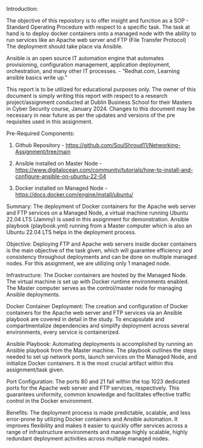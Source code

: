 Introduction: 

The objective of this repoistory is to offer insight and function as a SOP - Standard Operating Procedure with respect to a specific task. The task at hand is to deploy docker containers onto a managed node with the ability to run services like an Apache web server and FTP (File Transfer Protocol) The deployment should take place via Ansible.
  
Ansible is an open source IT automation engine that automates provisioning, configuration management, application deployment, orchestration, and many other IT processes. - “Redhat.com, Learning ansible basics write up.”

This report is to be utilized for educational purposes only. The owner of this document is simply writing this report with respect to a research project/assignment conducted at Dublin Business School for their Masters in Cyber Security course, January 2024. Changes to this document may be necessary in near future as per the updates and versions of the pre requisites used in this assignment.

Pre-Required Components:

1. Github Repository - https://github.com/SoulShroud11/Networking-Assignment/tree/main
   
2. Ansible installed on Master Node - https://www.digitalocean.com/community/tutorials/how-to-install-and-configure-ansible-on-ubuntu-22-04
   
3. Docker installed on Managed Node - https://docs.docker.com/engine/install/ubuntu/

Summary: The deployment of Docker containers for the Apache web server and FTP services on a Managed Node, a virtual machine running Ubuntu 22.04 LTS (Jammy) is used in this assignment for demonstration. Ansible playbook (playbook.yml) running from a Master computer which is also an Ubuntu 22.04 LTS helps in the deployment process.
  
Objective: Deploying FTP and Apache web servers inside docker containers is the main objective of the task given, which will guarantee efficiency and consistency throughout deployments and can be done on multiple managed nodes. For this assignment, we are utilizing only 1 managed node.

Infrastructure: The Docker containers are hosted by the Managed Node. The virtual machine is set up with Docker runtime environments enabled. The Master computer serves as the control/master node for managing Ansible deployments.

Docker Container Deployment: The creation and configuration of Docker containers for the Apache web server and FTP services via an Ansible playbook are covered in detail in the study. To encapsulate and compartmentalize dependencies and simplify deployment across several environments, every service is containerized.

Ansible Playbook: Automating deployments is accomplished by running an Ansible playbook from the Master machine. The playbook outlines the steps needed to set up network ports, launch services on the Managed Node, and initialize Docker containers. It is the most crucial artifact within this assignment/task given.

Port Configuration: The ports 80 and 21 fall within the top 1023 dedicated ports  for the Apache web server and FTP services, respectively. This guarantees uniformity, common knowledge and facilitates effective traffic control in the Docker environment.

Benefits: The deployment process is made predictable, scalable, and less error-prone by utilizing Docker containers and Ansible automation. It improves flexibility and makes it easier to quickly offer services across a range of infrastructure environments and manage highly scalable, highly redundant deployment activities across multiple managed nodes.

